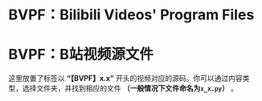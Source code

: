 # BVPF：Bilibili Videos' Program Files
# BVPF：B站视频源文件

这里放置了标签以 **“【BVPF】x.x”** 开头的视频对应的源码。你可以通过内容类型，选择文件夹，并找到相应的文件 **（一般情况下文件命名为`x_x.py`）** 。